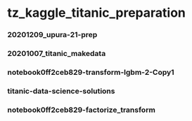 # tz_kaggle_titanic_preparation

### 20201209_upura-21-prep
### 20201007_titanic_makedata
### notebook0ff2ceb829-transform-lgbm-2-Copy1
### titanic-data-science-solutions
### notebook0ff2ceb829-factorize_transform
